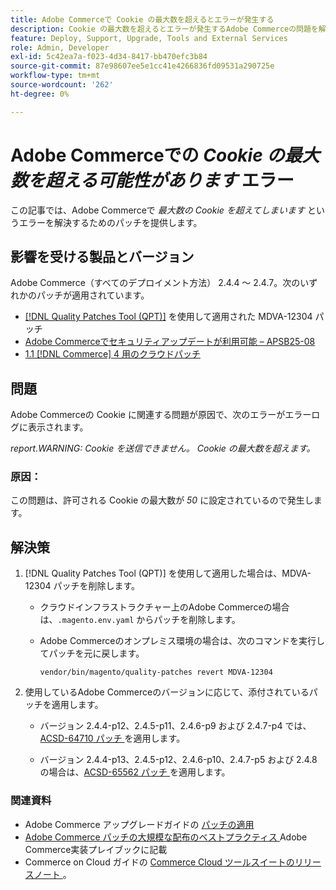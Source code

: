 ```yaml
---
title: Adobe Commerceで Cookie の最大数を超えるとエラーが発生する
description: Cookie の最大数を超えるとエラーが発生するAdobe Commerceの問題を解決する方法を説明します。
feature: Deploy, Support, Upgrade, Tools and External Services
role: Admin, Developer
exl-id: 5c42ea7a-f023-4d34-8417-bb470efc3b84
source-git-commit: 87e98607ee5e1cc41e4266836fd09531a290725e
workflow-type: tm+mt
source-wordcount: '262'
ht-degree: 0%

---
```


# Adobe Commerceでの *Cookie の最大数を超える可能性があります* エラー

この記事では、Adobe Commerceで *最大数の Cookie を超えてしまいます* というエラーを解決するためのパッチを提供します。

## 影響を受ける製品とバージョン

Adobe Commerce（すべてのデプロイメント方法） 2.4.4 ～ 2.4.7。次のいずれかのパッチが適用されています。

* [[!DNL Quality Patches Tool (QPT)]](https://experienceleague.adobe.com/en/docs/commerce-operations/tools/quality-patches-tool/release-notes) を使用して適用された MDVA-12304 パッチ
* [Adobe Commerceでセキュリティアップデートが利用可能 – APSB25-08](https://experienceleague.adobe.com/en/docs/experience-cloud-kcs/kbarticles/ka-27149)
* [1.1 [!DNL Commerce] 4 用のクラウドパッチ ](https://experienceleague.adobe.com/en/docs/commerce-on-cloud/user-guide/release-notes/cloud-patches)

## 問題

Adobe Commerceの Cookie に関連する問題が原因で、次のエラーがエラーログに表示されます。

*report.WARNING: Cookie を送信できません。 Cookie の最大数を超えます。*

### 原因：

この問題は、許可される Cookie の最大数が *50* に設定されているので発生します。

## 解決策

1. [!DNL Quality Patches Tool (QPT)] を使用して適用した場合は、MDVA-12304 パッチを削除します。

   * クラウドインフラストラクチャー上のAdobe Commerceの場合は、`.magento.env.yaml` からパッチを削除します。
   * Adobe Commerceのオンプレミス環境の場合は、次のコマンドを実行してパッチを元に戻します。

     `vendor/bin/magento/quality-patches revert MDVA-12304`

1. 使用しているAdobe Commerceのバージョンに応じて、添付されているパッチを適用します。

   * バージョン 2.4.4-p12、2.4.5-p11、2.4.6-p9 および 2.4.7-p4 では、[ACSD-64710 パッチ ](assets/acsd-64710_2.4.5-p11.patch.zip) を適用します。

   * バージョン 2.4.4-p13、2.4.5-p12、2.4.6-p10、2.4.7-p5 および 2.4.8 の場合は、[ACSD-65562 パッチ ](assets/acsd-65562_2.4.5-p12.patch.zip) を適用します。

### 関連資料

* Adobe Commerce アップグレードガイドの [ パッチの適用 ](https://experienceleague.adobe.com/en/docs/commerce-operations/upgrade-guide/patches/apply)
* [Adobe Commerce パッチの大規模な配布のベストプラクティス ](https://experienceleague.adobe.com/en/docs/commerce-operations/implementation-playbook/best-practices/maintenance/patching-at-scale)Adobe Commerce実装プレイブックに記載
* Commerce on Cloud ガイドの [Commerce Cloud ツールスイートのリリースノート ](https://experienceleague.adobe.com/en/docs/commerce-on-cloud/user-guide/release-notes/cloud-tools-suite)。
